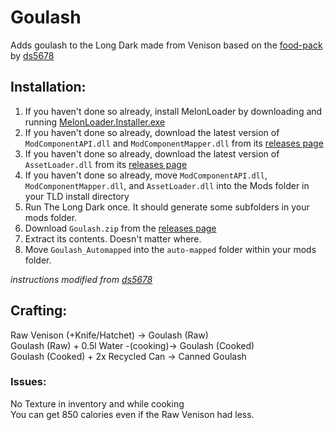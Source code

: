 # Goulash
Adds goulash to the Long Dark made from Venison based on the <a href="https://github.com/ds5678/Food-Pack">food-pack</a> by <a href="https://github.com/ds5678">ds5678</a>  


## Installation:  
1. If you haven't done so already, install MelonLoader by downloading and running [MelonLoader.Installer.exe](https://github.com/HerpDerpinstine/MelonLoader/releases/latest/download/MelonLoader.Installer.exe)
2. If you haven't done so already, download the latest version of `ModComponentAPI.dll` and `ModComponentMapper.dll` from its [releases page](https://github.com/ds5678/ModComponent/releases)
3. If you haven't done so already, download the latest version of `AssetLoader.dll` from its [releases page](https://github.com/ds5678/AssetLoader/releases)
4. If you haven't done so already, move `ModComponentAPI.dll`, `ModComponentMapper.dll`, and `AssetLoader.dll` into the Mods folder in your TLD install directory
5. Run The Long Dark once. It should generate some subfolders in your mods folder.
6. Download `Goulash.zip` from the [releases page](https://github.com/renpre98/goulash/releases)
7. Extract its contents. Doesn't matter where.
8. Move `Goulash_Automapped` into the `auto-mapped` folder within your mods folder.  

*instructions modified from <a href="https://github.com/ds5678">ds5678</a>*

## Crafting: 
Raw Venison (+Knife/Hatchet) -> Goulash (Raw)  
Goulash (Raw) + 0.5l Water -(cooking)-> Goulash (Cooked)  
Goulash (Cooked) + 2x Recycled Can -> Canned Goulash  
  
### Issues:  
No Texture in inventory and while cooking  
You can get 850 calories even if the Raw Venison had less.
